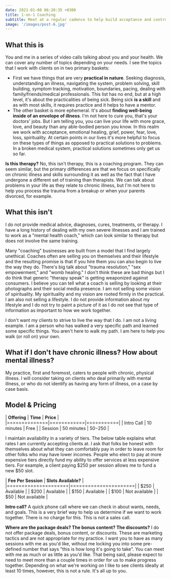 ```yaml
---
date: 2021-01-08 06:20:35 +0300
title: 1-on-1 Coaching
subtitle: Meet at a regular cadence to help build acceptance and control over chronic illness
image: '/images/post-6.jpg'
---
```


## What this is

You and me in a series of video calls talking about you and your health. We can cover any number of topics depending on your needs. I see the topics that I work with clients on in two primary baskets: 

* First we have things that are very **practical in nature**. Seeking diagnosis, understanding an illness, navigating the system, problem solving, skill building, symptom tracking, motivation, boundaries, pacing, dealing with family/friends/medical professionals. This list has no end, but at a high level, it's about the practicalities of being sick. Being sick **is a skill** and as with most skills, it requires practice and it helps to have a mentor.
* The other basket is more ephemeral. It's about **finding well-being inside of an envelope of illness**. I'm not here to cure you, that's your doctors' jobs. But I am telling you, you can live your life with more grace, love, and beauty than any able-bodied person you know. In this realm we work with acceptance, emotional healing, grief, power, fear, love, loss, spirituality. At certain points in our lives it's more helpful to focus on these types of things as opposed to practical solutions to problems. In a broken medical system, practical solutions sometimes only get us so far.

**Is this therapy?** No, this isn't therapy, this is a coaching program. They can seem similar, but the primary differences are that we focus on specifically on chronic illness and skills surrounding it as well as the fact that I have undergone a different set of training than therapists. We can talk about problems in your life as they relate to chronic illness, but I'm not here to help you process the trauma from a breakup or when your parents divorced, for example.


## What this isn't

I do not provide medical advice, diagnoses, cures, treatments, or therapy. I have a long history of dealing with my own severe illnesses and I am trained to work as a "mental health coach," which can look similar to therapy but does not involve the same training.

Many "coaching" businesses are built from a model that I find largely unethical. Coaches often are selling you on themselves and their lifestyle and the resulting promise is that if you hire them you can also begin to live the way they do. There's big talk about "trauma resolution," "sex empowerment," and "womb healing." I don't think these are bad things but I do think that generic "therapy speak" is getting weaponized against consumers. I believe you can tell what a coach is selling by looking at their photographs and their social media presence. I am not selling some vision of spirituality. My spirituality and my vision are rooted firmly in the practical. I am also not selling a lifestyle. I do not provide information about my lifestyle and I do not try to paint a picture of it as I do not see that type of information as important to how we work together. 

I don't want my clients to strive to live the way that I do. I am not a living example. I am a person who has walked a very specific path and learned some specific things. You aren't here to walk my path. I am here to help you walk (or roll on) your own. 

## What if I don't have chronic illness? How about mental illness?

My practice, first and foremost, caters to people with chronic, physical illness. I will consider taking on clients who deal primarily with mental illness, or who do not identify as having any form of illness, on a case by case basis.


## Model & Pricing

| **Offering** | **Time**   | **Price** |
|==============|============|===========|
| Intro Call   | 10 minutes | Free      |
| Session      | 50 minutes | $50-$250 |

I maintain availability in a variety of tiers. The below table explains what rates I am currently accepting clients at. I ask that folks be honest with themselves about what they can comfortably pay in order to leave room for other folks who may have lower incomes. People who elect to pay at more expensive tiers directly fund my ability to offer services at less expensive tiers. For example, a client paying $250 per session allows me to fund a new $50 slot.

 | **Fee Per Session** | **Slots Available?** |
 |=====================|======================|
 | $250                | Available            |
 | $200                | Available            |
 | $150                | Available            |
 | $100                | Not available        |
 | $50                 | Not available        |

**Intro call?** A quick phone call where we can check in about wants, needs, and goals. This is a very brief way to help us determine if we want to work together. There is no charge for this. This is not a sales call.

**Where are the package deals? The bonus content? The discounts?** I do not offer package deals, bonus content, or discounts. These are marketing tactics and are not appropriate for my practice. I want you to have as many sessions with me as you'd like, without me locking you into some pre-defined number that says "this is how long it's going to take". You can meet with me as much or as little as you'd like. That being said, please expect to need to meet more than a couple times in order for us to make progress together. Depending on what we're working on I like to see clients ideally at least 10 times, however, this is not a rule. It's all up to you.

















